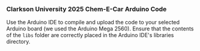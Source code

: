 ### Clarkson University 2025 Chem-E-Car Arduino Code

Use the Arduino IDE to compile and upload the code to your selected Arduino board (we used the Arduino Mega 2560). Ensure that the contents of the `libs` folder are correctly placed in the Arduino IDE's libraries directory.
